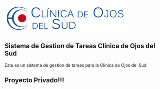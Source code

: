 <img src="/public/images/logo_cos.png">

## Sistema de Gestion de Tareas Clinica de Ojos del Sud

Este es un sistema de gestion de tareas para la Clinica de Ojos del Sud

## Proyecto Privado!!! 